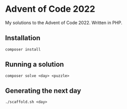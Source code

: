 # Advent of Code 2022

My solutions to the Advent of Code 2022. Written in PHP.

## Installation

```
composer install
```

## Running a solution

```
composer solve <day> <puzzle>
```

## Generating the next day

```
./scaffold.sh <day>
```
